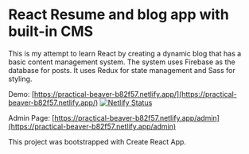 # React Resume and blog app with built-in CMS

This is my attempt to learn React by creating a dynamic blog that has a basic content management system. The system uses Firebase as the database for posts. It uses Redux for state management and Sass for styling.

Demo: [https://practical-beaver-b82f57.netlify.app/](https://practical-beaver-b82f57.netlify.app/) [![Netlify Status](https://api.netlify.com/api/v1/badges/18d59e74-eab6-4787-93ac-871486e33d7f/deploy-status)](https://app.netlify.com/sites/practical-beaver-b82f57/deploys)

Admin Page: [https://practical-beaver-b82f57.netlify.app/admin](https://practical-beaver-b82f57.netlify.app/admin)

This project was bootstrapped with Create React App.
